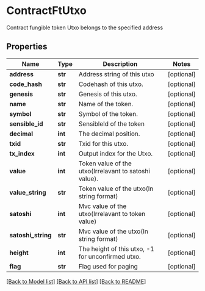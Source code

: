 # ContractFtUtxo

Contract fungible token Utxo belongs to the specified address
## Properties
Name | Type | Description | Notes
------------ | ------------- | ------------- | -------------
**address** | **str** | Address string of this utxo | [optional] 
**code_hash** | **str** | Codehash of this utxo. | [optional] 
**genesis** | **str** | Genesis of this utxo. | [optional] 
**name** | **str** | Name of the token. | [optional] 
**symbol** | **str** | Symbol of the token. | [optional] 
**sensible_id** | **str** | SensibleId of the token | [optional] 
**decimal** | **int** | The decimal position. | [optional] 
**txid** | **str** | Txid for this utxo. | [optional] 
**tx_index** | **int** | Output index for the Utxo. | [optional] 
**value** | **int** | Token value of the utxo(Irrelavant to satoshi value). | [optional] 
**value_string** | **str** | Token value of the utxo(In string format) | [optional] 
**satoshi** | **int** | Mvc value of the utxo(Irrelavant to token value) | [optional] 
**satoshi_string** | **str** | Mvc value of the utxo(In string format) | [optional] 
**height** | **int** | The height of this utxo, -1 for unconfirmed utxo. | [optional] 
**flag** | **str** | Flag used for paging | [optional] 

[[Back to Model list]](../README.md#documentation-for-models) [[Back to API list]](../README.md#documentation-for-api-endpoints) [[Back to README]](../README.md)


